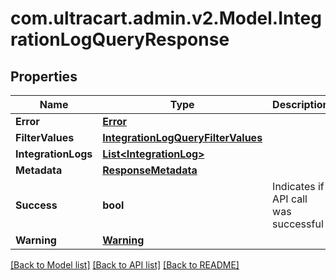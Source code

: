 
# com.ultracart.admin.v2.Model.IntegrationLogQueryResponse

## Properties

Name | Type | Description | Notes
------------ | ------------- | ------------- | -------------
**Error** | [**Error**](Error.md) |  | [optional] 
**FilterValues** | [**IntegrationLogQueryFilterValues**](IntegrationLogQueryFilterValues.md) |  | [optional] 
**IntegrationLogs** | [**List&lt;IntegrationLog&gt;**](IntegrationLog.md) |  | [optional] 
**Metadata** | [**ResponseMetadata**](ResponseMetadata.md) |  | [optional] 
**Success** | **bool** | Indicates if API call was successful | [optional] 
**Warning** | [**Warning**](Warning.md) |  | [optional] 

[[Back to Model list]](../README.md#documentation-for-models)
[[Back to API list]](../README.md#documentation-for-api-endpoints)
[[Back to README]](../README.md)

